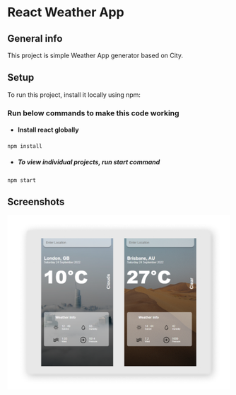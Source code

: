 # React Weather App

## General info
This project is simple Weather App generator based on City.

## Setup
To run this project, install it locally using npm:

### Run below commands to make this code working

- #### Install react globally 
`npm install`

- ##### To view individual projects, run start command
`npm start` 

## Screenshots
![Readme Screenshot](./public/readme.png)
<!-- If you have screenshots you'd like to share, include them here. -->
